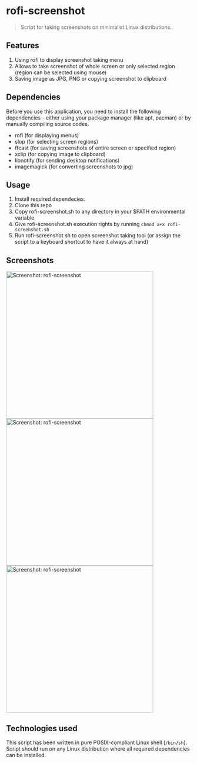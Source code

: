 # rofi-screenshot
> Script for taking screenshots on minimalist Linux distributions.

## Features
1. Using rofi to display screenshot taking menu
2. Allows to take screenshot of whole screen or only selected region (region can be selected using mouse)
3. Saving image as JPG, PNG or copying screenshot to clipboard

## Dependencies
Before you use this application, you need to install the following dependencies - either using your package manager (like apt, pacman) or by manually compiling source codes.

- rofi (for displaying menus)
- slop (for selecting screen regions)
- ffcast (for saving screenshots of entire screen or specified region)
- xclip (for copying image to clipboard)
- libnotify (for sending desktop notifications)
- imagemagick (for converting screenshots to jpg)

## Usage
1. Install required dependecies.
2. Clone this repo
3. Copy rofi-screenshot.sh to any directory in your $PATH environmental variable
4. Give rofi-screenshot.sh execution rights by running `chmod a+x rofi-screenshot.sh`
5. Run rofi-screenshot.sh to open screenshot taking tool (or assign the script to a keyboard shortcut to have it always at hand)

## Screenshots
<img alt="Screenshot: rofi-screenshot" src="https://user-images.githubusercontent.com/32397526/148370014-757b1059-3dff-4509-80e0-5db7527eacba.png" width="400">
<img alt="Screenshot: rofi-screenshot" src="https://user-images.githubusercontent.com/32397526/148370019-414ae950-4c3a-4c4a-a4c5-9ba4cdb3960c.png" width="400">
<img alt="Screenshot: rofi-screenshot" src="https://user-images.githubusercontent.com/32397526/148370021-31c5bd97-a76b-4294-9d73-e8144bf65499.png" width="400">

## Technologies used
This script has been written in pure POSIX-compliant Linux shell (`/bin/sh`). Script should run on any Linux distribution where all required dependencies can be installed.